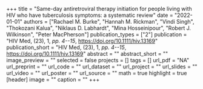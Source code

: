 +++
title = "Same-day antiretroviral therapy initiation for people living with HIV who have tuberculosis symptoms: a systematic review"
date = "2022-01-01"
authors = ["Rachael M. Burke", "Hannah M. Rickman", "Vindi Singh", "Thokozani Kalua", "Niklaus D. Labhardt", "Mina Hosseinipour", "Robert J. Wilkinson", "Peter MacPherson"]
publication_types = ["2"]
publication = "HIV Med, (23), 1, _pp. 4--15_, https://doi.org/10.1111/hiv.13169"
publication_short = "HIV Med, (23), 1, _pp. 4--15_, https://doi.org/10.1111/hiv.13169"
abstract = ""
abstract_short = ""
image_preview = ""
selected = false
projects = []
tags = []
url_pdf = "NA"
url_preprint = ""
url_code = ""
url_dataset = ""
url_project = ""
url_slides = ""
url_video = ""
url_poster = ""
url_source = ""
math = true
highlight = true
[header]
image = ""
caption = ""
+++

